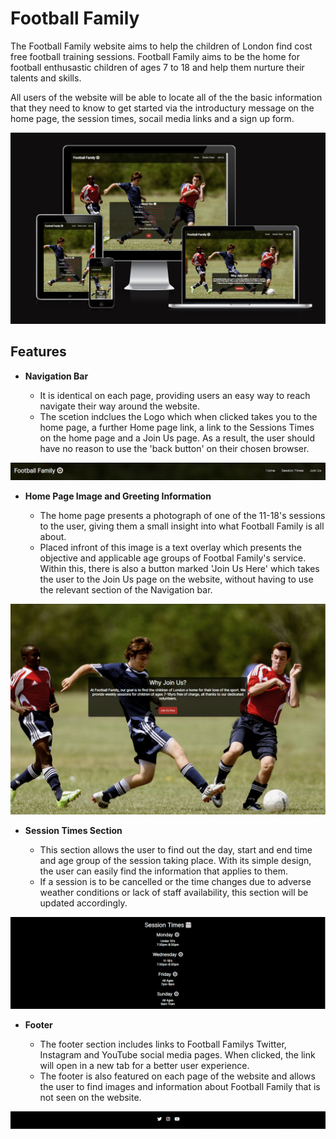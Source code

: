 # Football Family
The Football Family website aims to help the children of London find cost free football training sessions. Football Family aims to be the home for football enthusastic children of ages 7 to 18 and help them nurture their talents and skills.

All users of the website will be able to locate all of the the basic information that they need to know to get started via the introductury message on the home page, the session times, socail media links and a sign up form.

![Responsiveness](assets/images/am-i-responsive.png)

## Features

- __Navigation Bar__

    - It is identical on each page, providing users an easy way to reach navigate their way around the website.
    - The scetion indclues the Logo which when clicked takes you to the home page, a further Home page link, a link to the Sessions Times on the home page and a Join Us page. As a result, the user should have no reason to use the 'back button' on their chosen browser.

![Navbar](assets/images/nav-bar.png)

- __Home Page Image and Greeting Information__

    - The home page presents a photograph of one of the 11-18's sessions to the user, giving them a small insight into what Football Family is all about.
    - Placed infront of this image is a text overlay which presents the objective and applicable age groups of Footbal Family's service. Within this, there is also a button marked 'Join Us Here' which takes the user to the Join Us page on the website, without having to use the relevant section of the Navigation bar.

![Homepage](assets/images/home-page-img.png)

- __Session Times Section__

    - This section allows the user to find out the day, start and end time and age group of the session taking place. With its simple design, the user can easily find the information that applies to them.
    - If a session is to be cancelled or the time changes due to adverse weather conditions or lack of staff availability, this section will be updated accordingly.

![Sessiontimes](assets/images/session-times.png)

- __Footer__

    - The footer section includes links to Football Familys Twitter, Instagram and YouTube social media pages. When clicked, the link will open in a new tab for a better user experience.
    - The footer is also featured on each page of the website and allows the user to find images and information about Football Family that is not seen on the website.

![Footer](assets/images/footer.png)